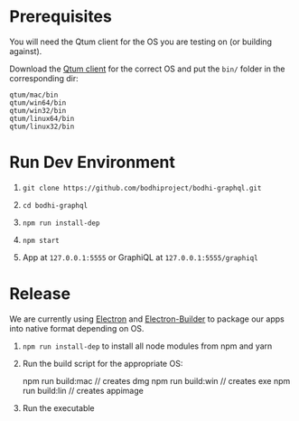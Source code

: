 # Prerequisites
You will need the Qtum client for the OS you are testing on (or building against).

Download the [Qtum client](https://github.com/qtumproject/qtum/releases) for the correct OS and put the `bin/` folder in the corresponding dir:

    qtum/mac/bin
    qtum/win64/bin
    qtum/win32/bin
    qtum/linux64/bin
    qtum/linux32/bin

# Run Dev Environment
1. `git clone https://github.com/bodhiproject/bodhi-graphql.git`

2. `cd bodhi-graphql`

3. `npm run install-dep`

4. `npm start`

5. App at `127.0.0.1:5555` or GraphiQL at `127.0.0.1:5555/graphiql`

# Release
We are currently using [Electron](https://github.com/electron/electron) and [Electron-Builder](https://github.com/electron-userland/electron-builder) to package our apps into native format depending on OS.

1. `npm run install-dep` to install all node modules from npm and yarn

2. Run the build script for the appropriate OS:

    npm run build:mac // creates dmg
    npm run build:win // creates exe
    npm run build:lin // creates appimage

3. Run the executable
